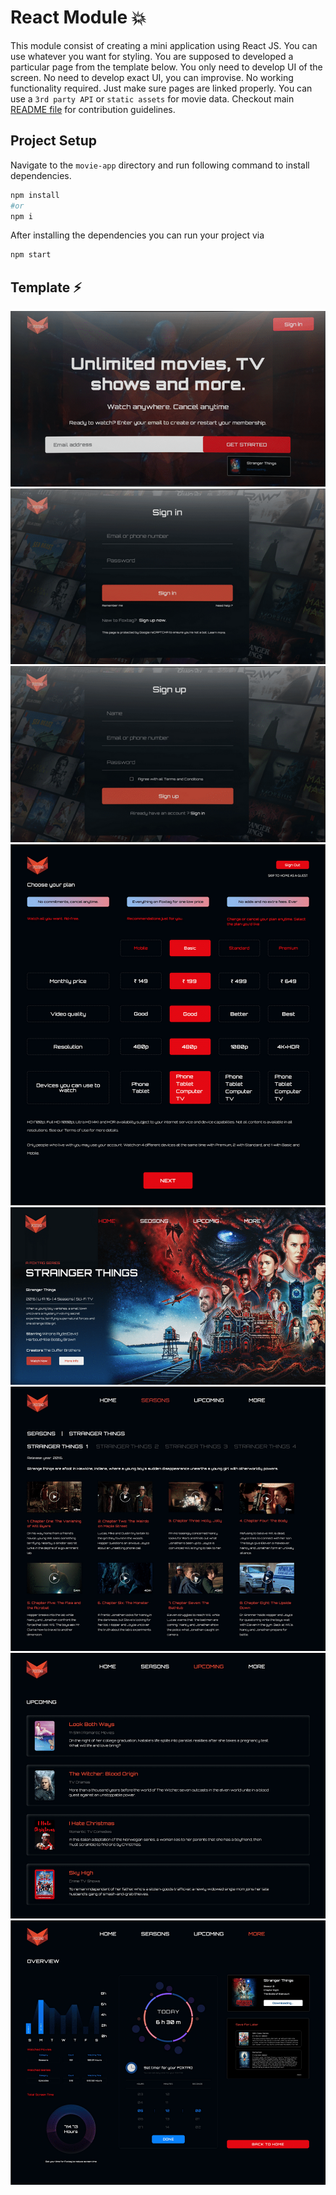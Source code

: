 # React Module 💥

This module consist of creating a mini application using React JS. You can use whatever you want for styling. You are supposed to developed a particular page from the template below. You only need to develop UI of the screen. No need to develop exact UI, you can improvise. No working functionality required. Just make sure pages are linked properly. You can use a `3rd party API` or `static assets` for movie data. Checkout main [README file](https://github.com/meerhamzadev/Hacktoberfest/blob/main/README.md) for contribution guidelines.

## Project Setup
Navigate to the `movie-app` directory and run following command to install dependencies.

```sh
npm install
#or
npm i
```
After installing the dependencies you can run your project via

```sh
npm start
```

## Template ⚡


![screen 1](./assets/screen1.png)
![screen 2](./assets/screen2.png)
![screen 3](./assets/screen3.png)
![screen 4](./assets/screen4.png)
![screen 5](./assets/screen5.png)
![screen 6](./assets/screen6.png)
![screen 7](./assets/screen7.png)
![screen 8](./assets/screen8.png)
